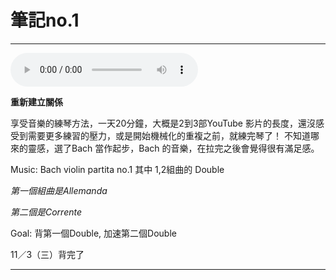 
# 筆記no.1

---
<audio src="Voice_001.m4a" controls></audio>


**重新建立關係**

享受音樂的練琴方法，一天20分鐘，大概是2到3部YouTube 影片的長度，還沒感受到需要更多練習的壓力，或是開始機械化的重複之前，就練完琴了！ 不知道哪來的靈感，選了Bach 當作起步，Bach 的音樂，在拉完之後會覺得很有滿足感。

Music: Bach violin partita no.1 其中 1,2組曲的 Double

*第一個組曲是Allemanda*

*第二個是Corrente*

Goal: 背第一個Double, 加速第二個Double

11／3（三）背完了

---
